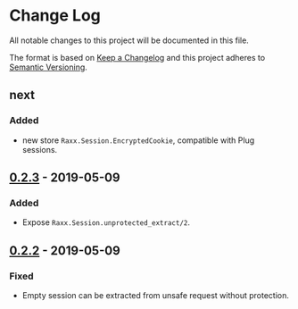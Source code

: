 # Change Log
All notable changes to this project will be documented in this file.

The format is based on [Keep a Changelog](http://keepachangelog.com/)
and this project adheres to [Semantic Versioning](http://semver.org/).

## next

### Added

- new store `Raxx.Session.EncryptedCookie`, compatible with Plug sessions.

## [0.2.3](#) - 2019-05-09

### Added

- Expose `Raxx.Session.unprotected_extract/2`.

## [0.2.2](#) - 2019-05-09

### Fixed

- Empty session can be extracted from unsafe request without protection.
